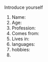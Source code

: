 Introduce yourself
1.  Name:
2. Age:
3. Profession:
4. Comes from:
5. Lives in:
6. languages:
7. hobbies:
8. 
